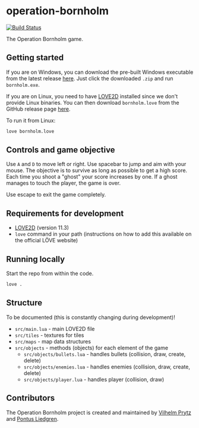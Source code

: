 # operation-bornholm

[![Build Status](https://travis-ci.com/operation-bornholm/bornholm.svg?branch=master)](https://travis-ci.com/operation-bornholm/bornholm)

The Operation Bornholm game.

## Getting started

If you are on Windows, you can download the pre-built Windows executable from the latest release [here](https://github.com/VilhelmPrytz/bornholm/releases). Just click the downloaded `.zip` and run `bornholm.exe`.

If you are on Linux, you need to have [LOVE2D](https://love2d.org) installed since we don't provide Linux binaries. You can then download `bornholm.love` from the GitHub release page [here](https://github.com/VilhelmPrytz/bornholm/releases).

To run it from Linux:

```bash
love bornholm.love
```

## Controls and game objective

Use `A` and `D` to move left or right. Use spacebar to jump and aim with your mouse. The objective is to survive as long as possible to get a high score. Each time you shoot a "ghost" your score increases by one. If a ghost manages to touch the player, the game is over.

Use escape to exit the game completely.

## Requirements for development

* [LOVE2D](https://love2d.org) (version 11.3)
* `love` command in your path (instructions on how to add this available on the official LÖVE website)

## Running locally

Start the repo from within the code.

```bash
love .
```

## Structure

To be documented (this is constantly changing during development)!

* `src/main.lua` - main LOVE2D file
* `src/tiles` - textures for tiles
* `src/maps` - map data structures
* `src/objects` - methods (objects) for each element of the game
  * `src/objects/bullets.lua` - handles bullets (collision, draw, create, delete)
  * `src/objects/enemies.lua` - handles enemies (collision, draw, create, delete)
  * `src/objects/player.lua` - handles player (collision, draw)

## Contributors

The Operation Bornholm project is created and maintained by [Vilhelm Prytz](https://github.com/VilhelmPrytz) and [Pontus Liedgren](https://github.com/PontusLiedgren).
